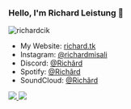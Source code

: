 ### Hello, I'm Richard Leistung 🍦

<img src="https://komarev.com/ghpvc/?username=richardcik&label=Profile%20Viewers&color=green" alt="richardcik" />

- My Website: [richard.tk](https://richardcik.github.io)
- Instagram: [@richardmisali](https://instagram.com/richardmisali)
- Discord: [@Richârd](https://discord.com/users/744229839137144925)
- Spotify: [@Richârd](https://open.spotify.com/user/xf4uoowl3crpxfftsqztrsn7f)
- SoundCloud: [@Richârd](https://soundcloud.com/richardleistung)

<a href="https://github.com/richardcik">
  <img src="https://github-readme-stats.vercel.app/api?username=richardcik&count_private=true&hide_border=true&show_icons=true&include_all_commits=true&bg_color=0d1117&title_color=00FF93&text_color=FFFFFF&icon_color=BDFF00"> <img src="https://github-readme-stats.vercel.app/api/top-langs/?username=richardcik&layout=compact&theme=nord&hide_border=true&bg_color=0d1117&border_radius=6&title_color=BDFF00">
</a>
